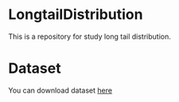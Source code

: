 # LongtailDistribution
This is a repository for study long tail distribution.

# Dataset
You can download dataset [here](https://www.google.com)
